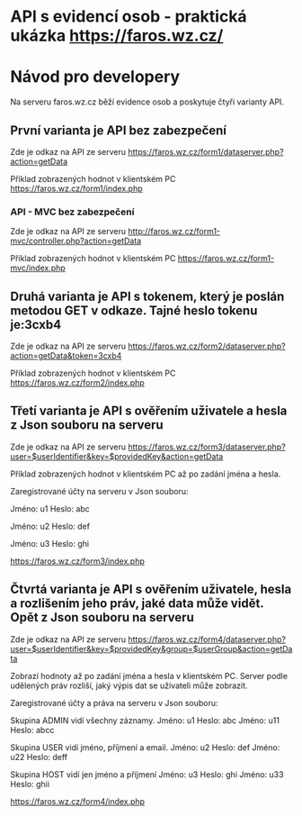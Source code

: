 # API s evidencí osob - praktická ukázka https://faros.wz.cz/

# Návod pro developery

Na serveru faros.wz.cz běží evidence osob a poskytuje čtyři varianty API.

## První varianta je API bez zabezpečení

Zde je odkaz na API ze serveru https://faros.wz.cz/form1/dataserver.php?action=getData

Příklad zobrazených hodnot v klientském PC https://faros.wz.cz/form1/index.php


### API - MVC bez zabezpečení

Zde je odkaz na API ze serveru http://faros.wz.cz/form1-mvc/controller.php?action=getData

Příklad zobrazených hodnot v klientském PC https://faros.wz.cz/form1-mvc/index.php


## Druhá varianta je API s tokenem, který je poslán metodou GET v odkaze. Tajné heslo tokenu je:3cxb4

Zde je odkaz na API ze serveru https://faros.wz.cz/form2/dataserver.php?action=getData&token=3cxb4

Příklad zobrazených hodnot v klientském PC https://faros.wz.cz/form2/index.php


## Třetí varianta je API s ověřením uživatele a hesla z Json souboru na serveru

Zde je odkaz na API ze serveru https://faros.wz.cz/form3/dataserver.php?user=$userIdentifier&key=$providedKey&action=getData

Příklad zobrazených hodnot v klientském PC až po zadání jména a hesla.

Zaregistrované účty na serveru v Json souboru:

Jméno: u1  Heslo: abc

Jméno: u2  Heslo: def

Jméno: u3  Heslo: ghi



https://faros.wz.cz/form3/index.php

## Čtvrtá varianta je API s ověřením uživatele, hesla a rozlišením jeho práv, jaké data může vidět. Opět z Json souboru na serveru

Zde je odkaz na API ze serveru https://faros.wz.cz/form4/dataserver.php?user=$userIdentifier&key=$providedKey&group=$userGroup&action=getData

Zobrazí hodnoty až po zadání jména a hesla v klientském PC.
Server podle udělených práv rozliší, jaký výpis dat se uživateli může zobrazit.

Zaregistrované účty a práva na serveru v Json souboru:

Skupina ADMIN vidí všechny záznamy.
Jméno: u1 Heslo: abc
Jméno: u11 Heslo: abcc

Skupina USER vidí jméno, příjmení a email.
Jméno: u2 Heslo: def
Jméno: u22 Heslo: deff

Skupina HOST vidí jen jméno a příjmení
Jméno: u3 Heslo: ghi
Jméno: u33 Heslo: ghii


https://faros.wz.cz/form4/index.php

